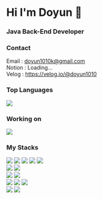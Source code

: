 # Hi I'm Doyun 👋



### Java Back-End Developer   



### Contact   
<!-- Phone : 82) 10-4058-8384   --> 
Email : doyun1010k@gmail.com   
Notion : Loading...   
Velog : https://velog.io/@doyun1010



### Top Languages
<!-- [https://velog.io/@hippohami/Git-README-%EA%BE%B8%EB%AF%B8%EA%B8%B0-Stats-%EB%AA%A8%EC%9D%8C](https://velog.io/@hippohami/Git-README-%EA%BE%B8%EB%AF%B8%EA%B8%B0-Languages%EB%AA%A8%EC%9D%8C) -->
<img src="https://github-readme-stats.vercel.app/api/top-langs/?username=Doyun9710&layout=compact&theme=dark"/>



### Working on
<!-- https://velog.io/@hippohami/Git-README-%EA%BE%B8%EB%AF%B8%EA%B8%B0-Stats-%EB%AA%A8%EC%9D%8C -->
<img src="https://github-readme-stats.vercel.app/api?username=Doyun9710&show_icons=true&theme=github_dark"/>



### My Stacks
<!-- 추가하기(수동) https://velog.io/@fejigu/Github-Github-README%EC%97%90-%ED%91%9C-%EC%9E%91%EC%84%B1-%EB%B0%8F-%EA%B8%B0%EC%88%A0-%EC%8A%A4%ED%83%9D-%EB%B1%83%EC%A7%80-%EB%8B%AC%EA%B8%B0 -->
<!-- 모음 https://cocoon1787.tistory.com/689 -->
<!-- 모음 https://velog.io/@hippohami/Git-README-%EA%BE%B8%EB%AF%B8%EA%B8%B0-%EB%B1%83%EC%A7%80-%EB%AA%A8%EC%9D%8C -->
<div id="frontend">
  <img src="https://img.shields.io/badge/html5-E34F26?style=for-the-badge&logo=html5&logoColor=white"> 
  <img src="https://img.shields.io/badge/css-1572B6?style=for-the-badge&logo=css3&logoColor=white"> 
  <img src="https://img.shields.io/badge/javascript-F7DF1E?style=for-the-badge&logo=javascript&logoColor=black"> 
  <img src="https://img.shields.io/badge/jquery-0769AD?style=for-the-badge&logo=jquery&logoColor=white">
  <img src="https://img.shields.io/badge/Next.js-000000?style=flat&logo=Next.js&logoColor=white"/> 
</div>

<div id="backend">
  <img src="https://img.shields.io/badge/java-007396?style=for-the-badge&logo=java&logoColor=white">
  <img src="https://img.shields.io/badge/spring-6DB33F?style=for-the-badge&logo=spring&logoColor=white">
</div>

<div id="db">
  <img src="https://img.shields.io/badge/mysql-4479A1?style=for-the-badge&logo=mysql&logoColor=white"> 
  <img src="https://img.shields.io/badge/mariaDB-003545?style=for-the-badge&logo=mariaDB&logoColor=white"> 
</div>

<div id="lib">
  <img src="https://img.shields.io/badge/TensorFlow-FF6F00?style=for-the-badge&logo=TensorFlow&logoColor=white"/> 
  <img src="https://img.shields.io/badge/WebRTC-333333?style=for-the-badge&logo=WebRTC&logoColor=white"/> 
  <img src="https://img.shields.io/badge/GameEngine-Phaser-blueviolet?style=for-the-badge"/>
</div>

<div id="community">
  <img src="https://img.shields.io/badge/Jira-0052CC?style=for-the-badge&logo=Jira&logoColor=white"/>
  <img src="https://img.shields.io/badge/Slack-4A154B?style=for-the-badge&logo=Slack&logoColor=white"/>
</div>

<div id="">
</div>

<!--
**Doyun9710/Doyun9710** is a ✨ _special_ ✨ repository because its `README.md` (this file) appears on your GitHub profile.

Here are some ideas to get you started:

- 🔭 I’m currently working on ...
- 🌱 I’m currently learning ...
- 👯 I’m looking to collaborate on ...
- 🤔 I’m looking for help with ...
- 💬 Ask me about ...
- 📫 How to reach me: ...
- 😄 Pronouns: ...
- ⚡ Fun fact: ...
-->
